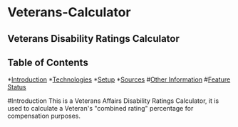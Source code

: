 # Veterans-Calculator
## Veterans Disability Ratings Calculator

## Table of Contents
*[Introduction](#introduction)
*[Technologies](#technologies)
*[Setup](#setup)
*[Sources](#sources)
#[Other Information](#other-information)
#[Feature Status](#feature-status)

#Introduction
This is a Veterans Affairs Disability Ratings Calculator, it is used to calculate a Veteran's "combined rating" percentage for compensation purposes. 

